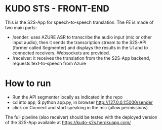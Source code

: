 # KUDO STS - FRONT-END

This is the S2S-App for speech-to-speech translation. The FE is made of two main parts:

- /sender: uses AZURE ASR to transcribe the audio input (mic or other input audio), then it sends the transcription stream to the S2S-API (former called Segmenter) and displays the results in the UI and to connected receivers. Websockets are provided. 
- /receiver: it receives the translation from the the S2S-App backend, requests text-to-speech from Azure


# How to run
- Run the API segmenter locally as indicated in the repo
- cd into app, $ python app.py, in browser http://127.0.0.1:5000/sender 
- click on Connect and start speaking in the mic (allow permissions)

The full pipeline (also receiver) should be tested with the deployed version of the S2S-App available at https://kudo-s2s.herokuapp.com/ 
